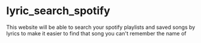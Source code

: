 # lyric_search_spotify
This website will be able to search your spotify playlists and saved songs by lyrics to make it easier to find that song you can't remember the name of

